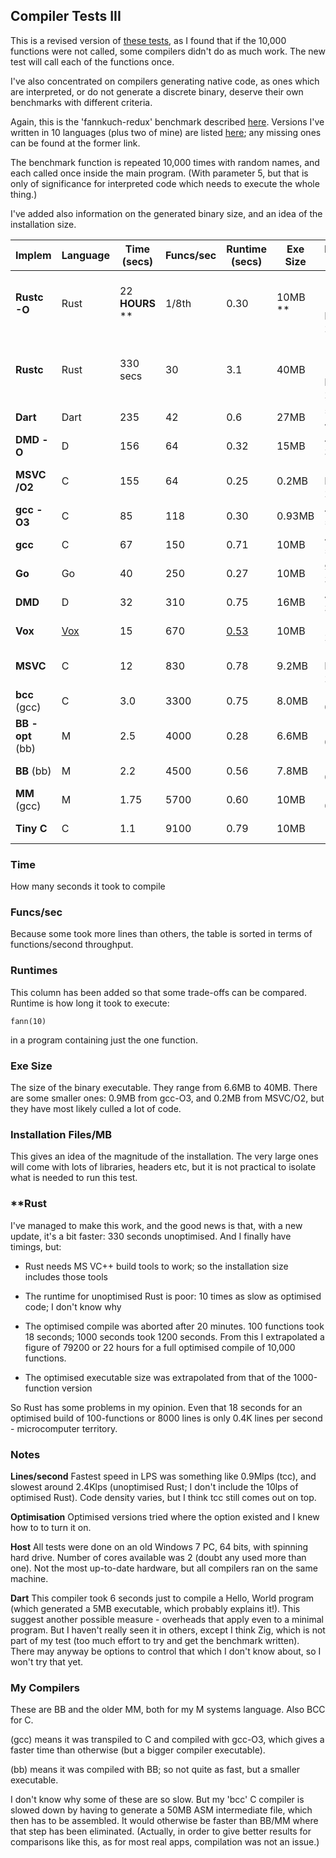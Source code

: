 ## Compiler Tests III

This is a revised version of [these tests](Compilertest2.md), as I found that if the 10,000 functions were not called, some compilers didn't do as much work. The new test will call each of the functions once.

I've also concentrated on compilers generating native code, as ones which are interpreted, or do not generate a discrete binary, deserve their own benchmarks with different criteria.

Again, this is the 'fannkuch-redux' benchmark described [here](https://benchmarksgame-team.pages.debian.net/benchmarksgame/performance/fannkuchredux.html). Versions I've written in 10 languages (plus two of mine) are listed [here](fannkuch.txt); any missing ones can be found at the former link.

The benchmark function is repeated 10,000 times with random names, and each called once inside the main program. (With parameter 5, but that is only of significance for interpreted code which needs to execute the whole thing.)

I've added also information on the generated binary size, and an idea of the installation size.

Implem | Language | Time (secs) | Funcs/sec | Runtime (secs) | Exe Size | Installation Files, MB
--- | --- | --- | --- | --- | --- | ---
**Rustc -O** | Rust  | 22 **HOURS** \*\* | 1/8th | 0.30| 10MB \*\* | 12 Files, 100MB + 14600 Files, 2800MB
**Rustc** | Rust  | 330 secs | 30 | 3.1 | 40MB | 12 Files, 100MB + 14600 Files, 2800MB
**Dart**          | Dart | 235| 42 | 0.6 | 27MB | 500 Files, 490MB
**DMD -O**       | D | 156 | 64 | 0.32 | 15MB | 4000 Files, 300MB 
**MSVC /O2**          | C | 155 |64 | 0.25 | 0.2MB | 14600 Files, 2800MB
**gcc -O3**           | C            | 85 | 118 | 0.30 | 0.93MB | 4800 Files, 550MB
**gcc**           | C            | 67 | 150 | 0.71 | 10MB | 4800 Files, 550MB
**Go**            | Go | 40 | 250 | 0.27 | 10MB | 9200 Files, 350MB
**DMD**           | D | 32 | 310 | 0.75 | 16MB | 4000 Files, 300MB
**Vox**           | [Vox](https://github.com/MrSmith33/vox) | 15 | 670 | [0.53](https://gist.github.com/MrSmith33/ac14e66a83b9d047793adede464ca1ef#file-fannkuch-vx) | 10MB | 1 Files, 2.4MB
**MSVC**          | C | 12  |830 | 0.78 | 9.2MB | 14600 Files, 2800MB
**bcc** (gcc)     | C        | 3.0 | 3300 | 0.75 | 8.0MB | 1 File, 0.7MB
**BB -opt** (bb)   | M        | 2.5 | 4000 | 0.28 | 6.6MB | 1 File, 0.6MB
**BB** (bb)       | M        | 2.2 | 4500 | 0.56 | 7.8MB | 1 File, 0.6MB
**MM** (gcc)      | M        | 1.75 | 5700 | 0.60 | 10MB | 1 File, 0.8MB
**Tiny C**        | C        | 1.1 | 9100 | 0.79 | 10MB | 120 Files, 1.8MB

### Time

How many seconds it took to compile

### Funcs/sec

Because some took more lines than others, the table is sorted in terms of functions/second throughput.

### Runtimes

This column has been added so that some trade-offs can be compared. Runtime is how long it took to execute:

    fann(10)
    
in a program containing just the one function.

### Exe Size

The size of the binary executable. They range from 6.6MB to 40MB. There are some smaller ones: 0.9MB from gcc-O3, and 0.2MB from MSVC/O2, but they have most likely culled a lot of code.

### Installation Files/MB

This gives an idea of the magnitude of the installation. The very large ones will come with lots of libraries, headers etc, but it is not practical to isolate what is needed to run this test.

### \*\*Rust

I've managed to make this work, and the good news is that, with a new update, it's a bit faster: 330 seconds unoptimised. And I finally have timings, but:

* Rust needs MS VC++ build tools to work; so the installation size includes those tools

* The runtime for unoptimised Rust is poor: 10 times as slow as optimised code; I don't know why

* The optimised compile was aborted after 20 minutes. 100 functions took 18 seconds; 1000 seconds took 1200 seconds. From this I extrapolated a figure of 79200 or 22 hours for a full optimised compile of 10,000 functions.

* The optimised executable size was extrapolated from that of the 1000-function version

So Rust has some problems in my opinion. Even that 18 seconds for an optimised build of 100-functions or 8000 lines is only 0.4K lines per second - microcomputer territory.

### Notes

**Lines/second** Fastest speed in LPS was something like 0.9Mlps (tcc), and slowest around 2.4Klps (unoptimised Rust; I don't include the 10lps of optimised Rust). Code density varies, but I think tcc still comes out on top.

**Optimisation** Optimised versions tried where the option existed and I knew how to to turn it on.

**Host** All tests were done on an old Windows 7 PC, 64 bits, with spinning hard drive. Number of cores available was 2 (doubt any used more than one). Not the most up-to-date hardware, but all compilers ran on the same machine.

**Dart** This compiler took 6 seconds just to compile a Hello, World program (which generated a 5MB executable, which probably explains it!). This suggest another possible measure - overheads that apply even to a minimal program. But I haven't really seen it in others, except I think Zig, which is not part of my test (too much effort to try and get the benchmark written). There may anyway be options to control that which I don't know about, so I won't try that yet.


### My Compilers

These are BB and the older MM, both for my M systems language. Also BCC for C.

(gcc) means it was transpiled to C and compiled with gcc-O3, which gives a faster time than otherwise (but a bigger compiler executable).

(bb) means it was compiled with BB; so not quite as fast, but a smaller executable.

I don't know why some of these are so slow. But my 'bcc' C compiler is slowed down by having to generate a 50MB ASM intermediate file, which then has to be assembled. It would otherwise be faster than BB/MM where that step has been eliminated. (Actually, in order to give better results for comparisons like this, as for most real apps, compilation was not an issue.)

